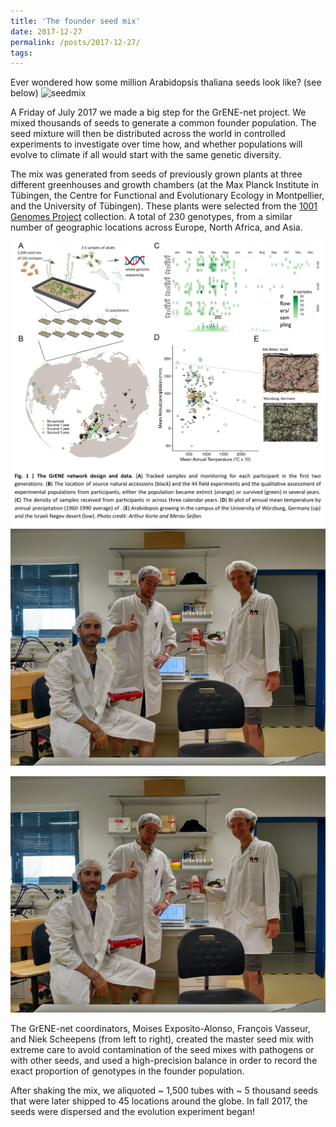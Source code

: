 ```yaml
---
title: 'The founder seed mix'
date: 2017-12-27
permalink: /posts/2017-12-27/
tags:
---
```


Ever wondered how some million Arabidopsis thaliana seeds look like? (see below)
![seedmix](moiexpositoalonsolab.github.io/images/seedmix.png?raw=true)

A Friday of July 2017 we made a big step for the GrENE-net project. We mixed thousands of seeds to generate a common founder population. The seed mixture will then be distributed across the world in controlled experiments to investigate over time how, and whether populations will evolve to climate if all would start with the same genetic diversity.

The mix was generated from seeds of previously grown plants at three different greenhouses and growth chambers (at the Max Planck Institute in Tübingen, the Centre for Functional and Evolutionary Ecology in Montpellier, and the University of Tübingen). These plants were selected from the [1001 Genomes Project](https://1001genomes.org/) collection. A total of 230 genotypes, from a similar number of geographic locations across Europe, North Africa, and Asia.

![Drag Racing](../images/landing.png)
![three_crazy_guys](../images/3_crazy_guys.png)

<img src="../images/3_crazy_guys.png" class="img-responsive" alt=""> </div>

The GrENE-net coordinators, Moises Exposito-Alonso, François Vasseur, and Niek Scheepens (from left to right), created the master seed mix with extreme care to avoid contamination of the seed mixes with pathogens or with other seeds, and used a high-precision balance in order to record the exact proportion of genotypes in the founder population.
 
After shaking the mix, we aliquoted ~ 1,500 tubes with ~ 5 thousand seeds that were later shipped to 45 locations around the globe. In fall 2017, the seeds were dispersed and the evolution experiment began!